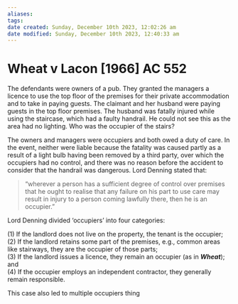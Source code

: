 ```yaml
---
aliases: 
tags: 
date created: Sunday, December 10th 2023, 12:02:26 am
date modified: Sunday, December 10th 2023, 12:40:33 am
---
```


# Wheat v Lacon [1966] AC 552

The defendants were owners of a pub. They granted the managers a licence to use the top floor of the premises for their private accommodation and to take in paying guests. The claimant and her husband were paying guests in the top floor premises. The husband was fatally injured while using the staircase, which had a faulty handrail. He could not see this as the area had no lighting. Who was the occupier of the stairs?

The owners and managers were occupiers and both owed a duty of care. In the event, neither were liable because the fatality was caused partly as a result of a light bulb having been removed by a third party, over which the occupiers had no control, and there was no reason before the accident to consider that the handrail was dangerous. Lord Denning stated that:

> “wherever a person has a sufficient degree of control over premises that he ought to realise that any failure on his part to use care may result in injury to a person coming lawfully there, then he is an occupier.”

Lord Denning divided ‘occupiers’ into four categories:

(1) If the landlord does not live on the property, the tenant is the occupier;  
(2) If the landlord retains some part of the premises, e.g., common areas like stairways, they are the occupier of those parts;  
(3) If the landlord issues a licence, they remain an occupier (as in **_Wheat_**); and  
(4) If the occupier employs an independent contractor, they generally remain responsible.

This case also led to multiple occupiers thing
